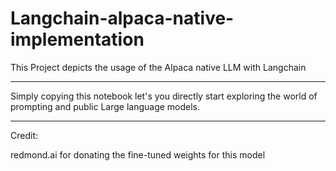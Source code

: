 # Langchain-alpaca-native-implementation

This Project depicts the usage of the Alpaca native LLM with Langchain

-----------------------------------------------------------------------------

Simply copying this notebook let's you directly start exploring the world of prompting and public Large language models.

-----------------------------------------------------------------------------

Credit: 

redmond.ai for donating the fine-tuned weights for this model
